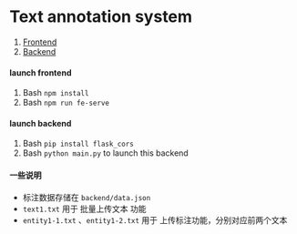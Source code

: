 # Text annotation system
1. [Frontend](./frontend/README.md)
2. [Backend](./backend/README.md)



#### launch frontend

1. Bash `npm install`
2. Bash `npm run fe-serve`

#### launch backend

1. Bash `pip install flask_cors`
2. Bash `python main.py` to launch this backend



#### 一些说明

- 标注数据存储在 `backend/data.json` 
- `text1.txt` 用于 批量上传文本 功能
- `entity1-1.txt` 、`entity1-2.txt` 用于 上传标注功能，分别对应前两个文本

